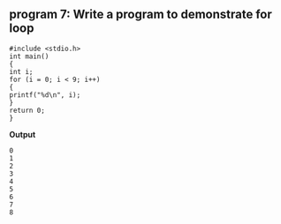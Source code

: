 ## program 7: Write a program to demonstrate for loop 
```
#include <stdio.h>
int main() 
{
int i;
for (i = 0; i < 9; i++) 
{
printf("%d\n", i);
}
return 0;
}
```
**Output**
```
0
1
2
3
4
5
6
7
8
```
